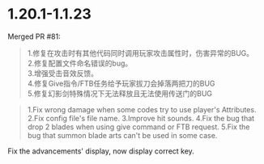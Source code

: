 # 1.20.1-1.1.23
Merged PR \#81:  
>1.修复在攻击时有其他代码同时调用玩家攻击属性时，伤害异常的BUG。  
2.修复配置文件命名错误的bug。  
3.增强受击音效反馈。  
4.修复Give指令/FTB任务给予玩家拔刀会掉落两把刀的BUG  
5.修复幻影剑特殊情况下无法释放且无法使用传送门的BUG  
>
   
>1.Fix wrong damage when some codes try to use player's Attributes.  
2.Fix config file's file name.
3.Improve hit sounds.
4.Fix the bug that drop 2 blades when using give command or FTB request.
5.Fix the bug that summon blade arts can't be used in some case.
>

Fix the advancements' display, now display correct key.